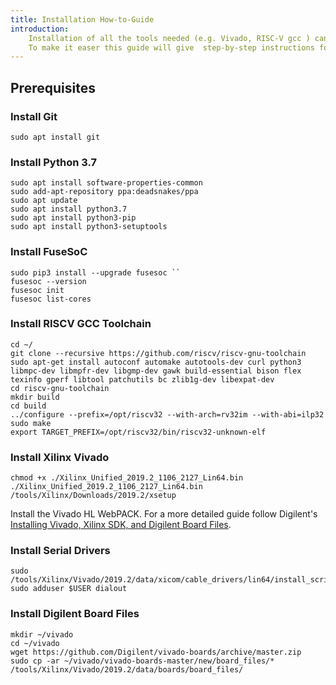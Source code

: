 ```yaml
---
title: Installation How-to-Guide
introduction:
    Installation of all the tools needed (e.g. Vivado, RISC-V gcc ) can be a challenge for the beginner. 
    To make it easer this guide will give  step-by-step instructions for the most important tools required to work with the Bonfire project
---
```


## Prerequisites
### Install Git
```
sudo apt install git
```
### Install Python 3.7
```
sudo apt install software-properties-common
sudo add-apt-repository ppa:deadsnakes/ppa
sudo apt update
sudo apt install python3.7
sudo apt install python3-pip
sudo apt install python3-setuptools
```

### Install FuseSoC
```
sudo pip3 install --upgrade fusesoc ``
fusesoc --version
fusesoc init
fusesoc list-cores
```
### Install RISCV GCC Toolchain
```
cd ~/
git clone --recursive https://github.com/riscv/riscv-gnu-toolchain
sudo apt-get install autoconf automake autotools-dev curl python3 libmpc-dev libmpfr-dev libgmp-dev gawk build-essential bison flex texinfo gperf libtool patchutils bc zlib1g-dev libexpat-dev
cd riscv-gnu-toolchain
mkdir build
cd build
../configure --prefix=/opt/riscv32 --with-arch=rv32im --with-abi=ilp32
sudo make
export TARGET_PREFIX=/opt/riscv32/bin/riscv32-unknown-elf
```
### Install Xilinx Vivado
```
chmod +x ./Xilinx_Unified_2019.2_1106_2127_Lin64.bin
./Xilinx_Unified_2019.2_1106_2127_Lin64.bin
/tools/Xilinx/Downloads/2019.2/xsetup
```
Install the Vivado HL WebPACK. For a more detailed guide follow Digilent's [Installing Vivado, Xilinx SDK, and Digilent Board Files](https://reference.digilentinc.com/vivado/installing-vivado/start).
### Install Serial Drivers
```
sudo /tools/Xilinx/Vivado/2019.2/data/xicom/cable_drivers/lin64/install_script/install_drivers/install_drivers
sudo adduser $USER dialout
```
### Install Digilent Board Files
```
mkdir ~/vivado
cd ~/vivado
wget https://github.com/Digilent/vivado-boards/archive/master.zip
sudo cp -ar ~/vivado/vivado-boards-master/new/board_files/* /tools/Xilinx/Vivado/2019.2/data/boards/board_files/
```

